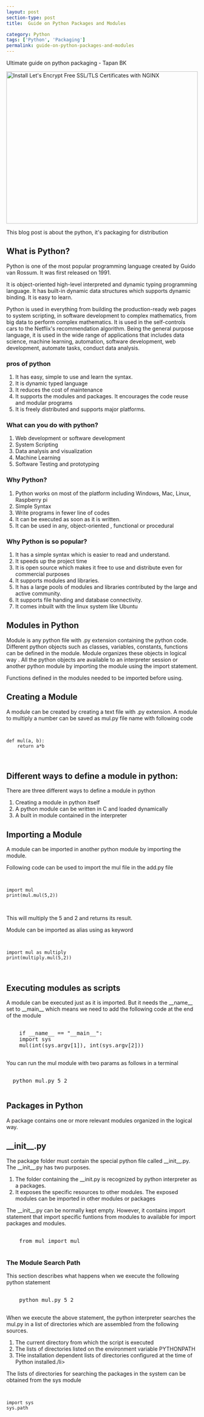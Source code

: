 ```yaml
---
layout: post
section-type: post
title:  Guide on Python Packages and Modules

category: Python
tags: ['Python', 'Packaging']
permalink: guide-on-python-packages-and-modules
---
```

Ultimate guide on python packaging - Tapan BK

<!--more-->

<img
    src="{{site.baseurl}}/img/posts/python-modules-and-packages.jpg"
    class="img-thumbnail img-rounded" height="400px" width="100%"
    title="Install Let's Encrypt Free SSL/TLS Certificates with NGINX"
    alt="Install Let's Encrypt Free SSL/TLS Certificates with NGINX">

<section>

<p>
This blog post is about the python, it's packaging for distribution
</p>
</section> 

<p>

<section>
<h2>What is Python?</h2>
<p>
Python is one of the most popular programming language created by Guido van Rossum. It was first released on 1991.
</p>

<p>
It is object-oriented high-level interpreted and dynamic typing programming language. It has built-in dynamic data structures
which supports dynamic binding.  It is easy to learn.
</p>
<p>
Python is used in everything from building the production-ready web pages to system scripting, in software development to complex mathematics,
from big data to perform complex mathematics. It is used in the self-controls cars to the Netflix's recommendation
algorithm. Being the general purpose language, it is used in the wide range of applications that includes data science, 
machine learning, automation, software development, web development, automate tasks, conduct data analysis.
</p>
</section>


<section>
<h3>pros of python</h3>
<ol>
<li>It has easy, simple to use and learn the syntax.</li>
<li>It is dynamic typed language</li>
<li>It reduces the cost of maintenance</li>
<li>It supports the modules and packages. It encourages the code reuse and modular programs</li>
<li>It is freely distributed and supports major platforms.</li>
</ol>
</section>    


<section>
<h3>What can you do with python?</h3>
<ol>
<li>Web development or software development</li>
<li>System Scripting</li>
<li>Data analysis and visualization</li>
<li>Machine Learning</li>
<li>Software Testing and prototyping</li>
</ol>
</section>    

<section>
<h3>Why Python?</h3>
<ol>
<li>Python works on most of the platform including Windows, Mac, Linux, Raspberry pi</li>
<li>Simple Syntax</li>
<li>Write programs in fewer line of codes</li>
<li>It can be executed as soon as it is written.</li>
<li>It can be used in any, object-oriented , functional  or procedural</li>
</ol>
</section>    



<section>
<h3>Why Python is so popular?</h3>
<ol>
<li>It has a simple syntax which is easier to read and understand.</li>
<li>It speeds up the project time</li>
<li>It is open source which makes it free to use and distribute even for commercial purposes</li>
<li>It supports modules and libraries.</li>
<li>It has a large pools of modules and libraries contributed by the large and active community.</li>
<li>It supports file handing and database connectivity.</li>
<li>It comes inbuilt with the linux system like Ubuntu</li>
</ol>
</section>   

<section>
<h2>Modules in Python</h2>
<p>Module is any python file with .py extension containing the python code. Different python objects such as classes,
variables, constants, functions can be defined in the module. Module organizes these objects in logical way .
All the python objects are available to an interpreter session or another python module by importing
the module using the import statement. </p>

<p>Functions defined in the modules needed to be imported before using. </p>
</section>   

<section>
<h2>Creating a Module</h2>
<p>A module can be created by creating a text file with .py extension. A module to multiply a  number can be 
saved as mul.py file name with following code
</p>
<pre class="terminal">

    def mul(a, b):
        return a*b
</pre>
</section>   


<section>
<h2>Different ways to define a module in python:</h2>
<p>There are three different ways to define a module in python
</p>
   <ol>
        <li>Creating a module in python itself</li>
        <li>A python module can be written in C and loaded dynamically</li>
        <li>A built in module contained in the interpreter</li>
    </ol>

</section>  

<section>
<h2>Importing a Module</h2>
<p>A module can be imported in another python module by importing the module.</p>
<p>Following code can be used to import the mul file in the add.py file</p>
<pre class="terminal">

    import mul
    print(mul.mul(5,2))
</pre>
<p>This will multiply the 5 and 2 and returns its result.</p>

<p>Module can be imported as alias using as keyword</p>
<pre class="terminal">

    import mul as multiply
    print(multiply.mul(5,2))
</pre>
</section> 


<section>
<h2>Executing modules as scripts</h2>
<p>A module can be executed just as it is imported. But it needs the __name__ set to __main__ which means we need to
add the following code at the end of the module</p>

<pre class="terminal">
    
    if __name__ == "__main__":
    import sys
    mul(int(sys.argv[1]), int(sys.argv[2]))

</pre> 
<p>You can run the mul module with two params as follows in a terminal</p>

<pre class="terminal">
    
  python mul.py 5 2

</pre>
</section>   


<section>
<h2>Packages in Python</h2>
<p>A package contains one or more relevant modules organized in the logical way.</p>
</section>   


<section>
<h2>__init__.py</h2>
<p>The package folder must contain the special python file called __init__.py. The __init__.py has two purposes.</p>
<ol>
    <li>The folder containing the __init.py is recognized by python interpreter as a packages. </li>
    <li>It exposes the specific resources to other modules. The exposed modules can be imported in other modules or
packages</li>
</ol>
<p>The __init__.py can be normally kept empty. However, it contains import statement that import  specific funtions
from modules to available for import packages and modules.</p>

<pre class="terminal">

    from mul import mul

</pre>
</section>   


<section>
<h3>The Module Search Path</h3>
<p>This section describes what happens when we execute the following python statement</p>

<pre class="terminal">
  
    python mul.py 5 2

</pre>
<p>
When we execute the above statement, the python interpreter searches the mul.py in a list of directories which are 
assembled from the following sources.
</p>

<ol>
    <li>The current directory from which the script is executed</li>
    <li>The lists of directories listed on the environment variable PYTHONPATH</li>
    <li>THe installation dependent lists of directories configured at the time of Python installed./li>
</ol>
</section>

<section>
The lists of directories for searching the packages in the system can be obtained from the sys module
<pre class="terminal">
    
    import sys
    sys.path
</pre>
<p>
</section>




